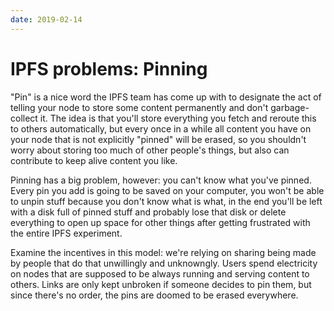 ```yaml
---
date: 2019-02-14
---
```


# IPFS problems: Pinning

"Pin" is a nice word the IPFS team has come up with to designate the act of telling your node to store some content permanently and don't garbage-collect it. The idea is that you'll store everything you fetch and reroute this to others automatically, but every once in a while all content you have on your node that is not explicitly "pinned" will be erased, so you shouldn't worry about storing too much of other people's things, but also can contribute to keep alive content you like.

Pinning has a big problem, however: you can't know what you've pinned. Every pin you add is going to be saved on your computer, you won't be able to unpin stuff because you don't know what is what, in the end you'll be left with a disk full of pinned stuff and probably lose that disk or delete everything to open up space for other things after getting frustrated with the entire IPFS experiment.

Examine the incentives in this model: we're relying on sharing being made by people that do that unwillingly and unknowngly. Users spend electricity on nodes that are supposed to be always running and serving content to others. Links are only kept unbroken if someone decides to pin them, but since there's no order, the pins are doomed to be erased everywhere.
